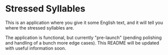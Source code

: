 # Stressed Syllables

This is an application where you give it some English text, and it will tell you where the stressed syllables are.

The application is functional, but currently "pre-launch" (pending polishing and handling of a bunch more edge cases). This README will be updated with useful information soon.
